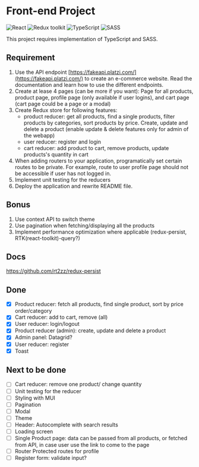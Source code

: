 # Front-end Project

![React](https://img.shields.io/badge/React-v.18-blue)
![Redux toolkit](https://img.shields.io/badge/RTK-v.1-purple)
![TypeScript](https://img.shields.io/badge/TypeScript-v.4-green)
![SASS](https://img.shields.io/badge/SASS-v.1-hotpink)

This project requires implementation of TypeScript and SASS.

## Requirement

1. Use the API endpoint [https://fakeapi.platzi.com/](https://fakeapi.platzi.com/) to create an e-commerce website. Read the documentation and learn how to use the different endpoints.
2. Create at lease 4 pages (can be more if you want): Page for all products, product page,
   profile page (only available if user logins), and cart page (cart page could be a page or a modal)
3. Create Redux store for following features:
   - product reducer: get all products, find a single products, filter products by
     categories, sort products by price. Create, update and delete a product (enable update & delete features only for admin of the webapp)
   - user reducer: register and login
   - cart reducer: add product to cart, remove products, update products's quantity in cart
4. When adding routers to your application, programatically set certain routes to be private. For example, route to user profile page should not be accessible if user has not logged in.
5. Implement unit testing for the reducers
6. Deploy the application and rewrite README file.

## Bonus

1. Use context API to switch theme
2. Use pagination when fetching/displaying all the products
3. Implement performance optimization where applicable (redux-persist, RTK(react-toolkit)-query?)

## Docs

https://github.com/rt2zz/redux-persist

## Done

- [x] Product reducer: fetch all products, find single product, sort by price order/category
- [x] Cart reducer: add to cart, remove (all)
- [x] User reducer: login/logout
- [x] Product reducer (admin): create, update and delete a product
- [x] Admin panel: Datagrid?
- [x] User reducer: register
- [x] Toast

## Next to be done

- [ ] Cart reducer: remove one product/ change quantity
- [ ] Unit testing for the reducer
- [ ] Styling with MUI
- [ ] Pagination
- [ ] Modal
- [ ] Theme
- [ ] Header: Autocomplete with search results
- [ ] Loading screen
- [ ] Single Product page: data can be passed from all products, or fetched from API, in case user use the link to come to the page
- [ ] Router Protected routes for profile
- [ ] Register form: validate input?
